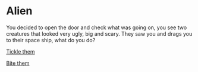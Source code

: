 # Alien
You decided to open the door and check what was going on, you see two creatures that looked very ugly, big and scary. They saw you and drags you to their space ship, what do you do?

[Tickle them](escape.md)

[Bite them](kidnap2.md)
